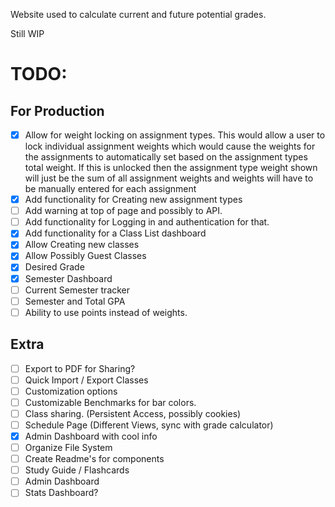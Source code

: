 Website used to calculate current and future potential grades.

Still WIP

# TODO:

## For Production

- [x] Allow for weight locking on assignment types. This would allow a user to lock individual assignment weights which would cause the weights for the assignments to automatically set based on the assignment types total weight. If this is unlocked then the assignment type weight shown will just be the sum of all assignment weights and weights will have to be manually entered for each assignment
- [x] Add functionality for Creating new assignment types
- [ ] Add warning at top of page and possibly to API.
- [ ] Add functionality for Logging in and authentication for that.
- [x] Add functionality for a Class List dashboard
- [x] Allow Creating new classes
- [x] Allow Possibly Guest Classes
- [x] Desired Grade
- [x] Semester Dashboard
- [ ] Current Semester tracker
- [ ] Semester and Total GPA
- [ ] Ability to use points instead of weights.

## Extra

- [ ] Export to PDF for Sharing?
- [ ] Quick Import / Export Classes
- [ ] Customization options
- [ ] Customizable Benchmarks for bar colors.
- [ ] Class sharing. (Persistent Access, possibly cookies)
- [ ] Schedule Page (Different Views, sync with grade calculator)
- [x] Admin Dashboard with cool info
- [ ] Organize File System
- [ ] Create Readme's for components
- [ ] Study Guide / Flashcards
- [ ] Admin Dashboard
- [ ] Stats Dashboard?
